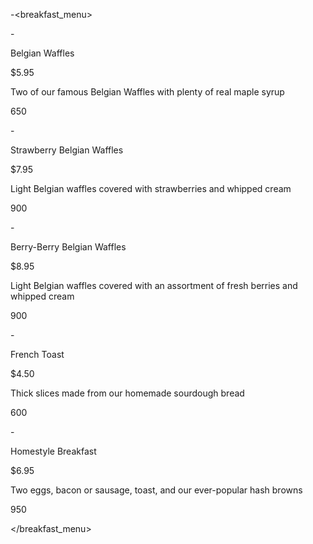 <?xml version="1.0" encoding="UTF-8"?>

-<breakfast_menu>


-<food>

<name>Belgian Waffles</name>

<price>$5.95</price>

<description>Two of our famous Belgian Waffles with plenty of real maple syrup </description>

<calories>650</calories>

</food>


-<food>

<name>Strawberry Belgian Waffles</name>

<price>$7.95</price>

<description>Light Belgian waffles covered with strawberries and whipped cream </description>

<calories>900</calories>

</food>


-<food>

<name>Berry-Berry Belgian Waffles</name>

<price>$8.95</price>

<description>Light Belgian waffles covered with an assortment of fresh berries and whipped cream </description>

<calories>900</calories>

</food>


-<food>

<name>French Toast</name>

<price>$4.50</price>

<description>Thick slices made from our homemade sourdough bread </description>

<calories>600</calories>

</food>


-<food>

<name>Homestyle Breakfast</name>

<price>$6.95</price>

<description>Two eggs, bacon or sausage, toast, and our ever-popular hash browns </description>

<calories>950</calories>

</food>

</breakfast_menu>
